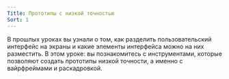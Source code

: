 ```yaml
---
Title: Прототипы с низкой точностью
Sort: 1
---
```


В прошлых уроках вы узнали о том, как разделить пользовательский интерфейс на экраны и какие элементы интерфейса можно на них разместить.
В этом уроке: вы познакомитесь с инструментами, которые позволяют создать прототипы низкой точности, а именно с вайрфреймами и раскадровкой.
